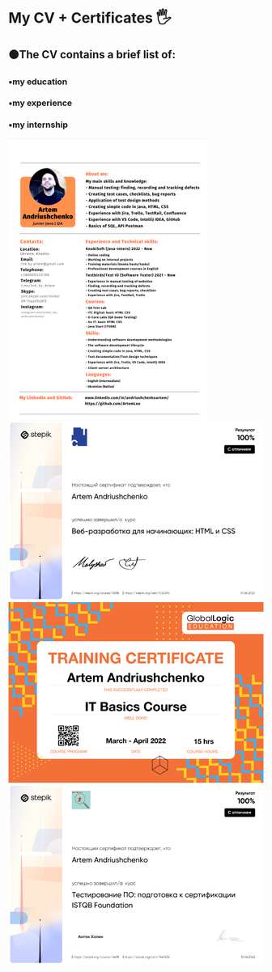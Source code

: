 <h1 align> My CV + Certificates 🖐</h1>
<h2>🟠The CV contains a brief list of:</h2>
<h3>▪️my education</h3>
<h3>▪️my experience</h3>
<h3>▪️my internship</h3>
<img src="images readme file/1.png" alt="Logo">
<img src="images readme file/2.png" alt="Logo">
<img src="images readme file/3.png" alt="Logo">
<img src="images readme file/4.png" alt="Logo">

